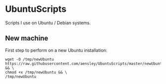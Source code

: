 # UbuntuScripts

Scripts I use on Ubuntu / Debian systems.

## New machine

First step to perform on a new Ubuntu installation:

```ShellSession
wget -O /tmp/newUbuntu https://raw.githubusercontent.com/aensley/UbuntuScripts/master/newUbuntu && \
chmod +x /tmp/newUbuntu && \
/tmp/newUbuntu
```

